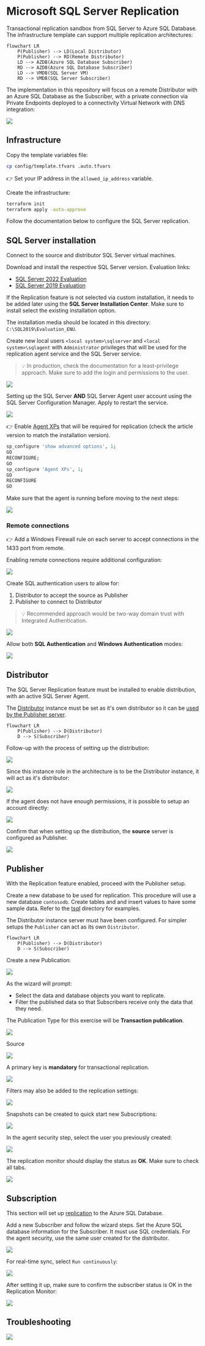 # Microsoft SQL Server Replication

Transactional replication sandbox from SQL Server to Azure SQL Database. The infrastructure template can support multiple replication architectures:

```mermaid
flowchart LR
    P(Publisher) --> LD(Local Distributor)
    P(Publisher) --> RD(Remote Distributor)
    LD --> AZDB(Azure SQL Database Subscriber)
    RD --> AZDB(Azure SQL Database Subscriber)
    LD --> VMDB(SQL Server VM)
    RD --> VMDB(SQL Server Subscriber)
```

The implementation in this repository will focus on a remote Distributor with an Azure SQL Database as the Subscriber, with a private connection via Private Endpoints deployed to a connectivity Virtual Network with DNS integration:

<img src=".assets/sql-server.png" />

## Infrastructure

Copy the template variables file:

```sh
cp config/template.tfvars .auto.tfvars
```

👉 Set your IP address in the `allowed_ip_address` variable.

Create the infrastructure:

```sh
terraform init
terraform apply -auto-approve
```

Follow the documentation below to configure the SQL Server replication.

## SQL Server installation

Connect to the source and distributor SQL Server virtual machines.

Download and install the respective SQL Server version. Evaluation links:

- [SQL Server 2022 Evaluation](https://www.microsoft.com/en-us/evalcenter/evaluate-sql-server-2022)
- [SQL Server 2019 Evaluation](https://www.microsoft.com/en-us/evalcenter/evaluate-sql-server-2019)

If the Replication feature is not selected via custom installation, it needs to be added later using the **SQL Server Installation Center**. Make sure to install select the existing installation option.

The installation media should be located in this directory: `C:\SQL2019\Evaluation_ENU`.

Create new local users `<local system>\sqlserver` and `<local system>\sqlagent` with `Administrator` privileges that will be used for the replication agent service and the SQL Server service.

> 💡 In production, check the documentation for a least-privilege approach. Make sure to add the login and permissions to the user.

<img src=".assets/sql-newuser-security.png" />

Setting up the SQL Server **AND** SQL Server Agent user account using the SQL Server Configuration Manager. Apply to restart the service.

<img src=".assets/sql-agent-user.png" />

👉 Enable [Agent XPs][1] that will be required for replication (check the article version to match the installation version).

```sql
sp_configure 'show advanced options', 1;  
GO  
RECONFIGURE;  
GO  
sp_configure 'Agent XPs', 1;  
GO  
RECONFIGURE  
GO
```

Make sure that the agent is running before moving to the next steps:

<img src=".assets/agent-running.png" />

### Remote connections

👉 Add a Windows Firewall rule on each server to accept connections in the 1433 port from remote.

Enabling remote connections require additional configuration:

<img src=".assets/enable-tcp.png" />

Create SQL authentication users to allow for:

1. Distributor to accept the source as Publisher
2. Publisher to connect to Distributor

> 💡 Recommended approach would be two-way domain trust with Integrated Authentication.

<img src=".assets/source_replication.png" />

Allow both **SQL Authentication** and **Windows Authentication** modes:

<img src=".assets/sqlserver_and_windows_authentication_mode.png" />

## Distributor

The SQL Server Replication feature must be installed to enable distribution, with an active SQL Server Agent.

The [Distributor][2] instance must be set as it's own distributor so it can be [used by the Publisher server][3].

```mermaid
flowchart LR
    P(Publisher) --> D(Distributor)
    D --> S(Subscriber)
```

Follow-up with the process of setting up the distribution:

<img src=".assets/dist-1.png" />

Since this instance role in the architecture is to be the Distributor instance, it will act as it's distributor:

<img src=".assets/dist-2.png" />

If the agent does not have enough permissions, it is possible to setup an account directly:

<img src=".assets/dist-3.png" />

Confirm that when setting up the distribution, the **source** server is configured as Publisher.

<img src=".assets/distributor-source.png" />


## Publisher

With the Replication feature enabled, proceed with the Publisher setup.

Create a new database to be used for replication. This procedure will use a new database `contosodb`. Create tables and and insert values to have some sample data. Refer to the [tsql](./tsql/) directory for examples.

The Distributor instance server must have been configured. For simpler setups the `Publisher` can act as its own `Distributor`.

```mermaid
flowchart LR
    P(Publisher) --> D(Distributor)
    D --> S(Subscriber)
```

Create a new Publication:

<img src=".assets/new-publication.png" />

As the wizard will prompt:

- Select the data and database objects you want to replicate.
- Filter the published data so that Subscribers receive only the data that they need.

The Publication Type for this exercise will be **Transaction publication**.

<img src=".assets/publication-type.png" />

Source

<img src=".assets/source-remote-distributor.png" />

A primary key is **mandatory** for transactional replication.

<img src=".assets/articles.png" />

Filters may also be added to the replication settings:

<img src=".assets/filters.png" />

Snapshots can be created to quick start new Subscriptions:

<img src=".assets/snapshots.png" />

In the agent security step, select the user you previously created:

<img src=".assets/agent-security.png" />

The replication monitor should display the status as **OK**. Make sure to check all tabs.

<img src=".assets/replication-monitor-ok.png" />

## Subscription

This section will set up [replication][4] to the Azure SQL Database.

Add a new Subscriber and follow the wizard steps. Set the Azure SQL database information for the Subscriber. It must use SQL credentials. For the agent security, use the same user created for the distributor.

<img src=".assets/azure-subscriber.png" />

For real-time sync, select `Run continuously`:

<img src=".assets/synchronization.png" />

After setting it up, make sure to confirm the subscriber status is OK in the Replication Monitor:

<img src=".assets/replication-status.png" />

## Troubleshooting

<img src=".assets/agent-monitor.png" />

[1]: https://learn.microsoft.com/en-us/sql/database-engine/configure-windows/agent-xps-server-configuration-option?view=sql-server-ver15
[2]: https://learn.microsoft.com/en-us/sql/relational-databases/replication/distributor?view=sql-server-ver16
[3]: https://learn.microsoft.com/en-us/sql/relational-databases/replication/configure-publishing-and-distribution?view=sql-server-ver16
[4]: https://learn.microsoft.com/en-us/azure/azure-sql/database/replication-to-sql-database?view=azuresql
